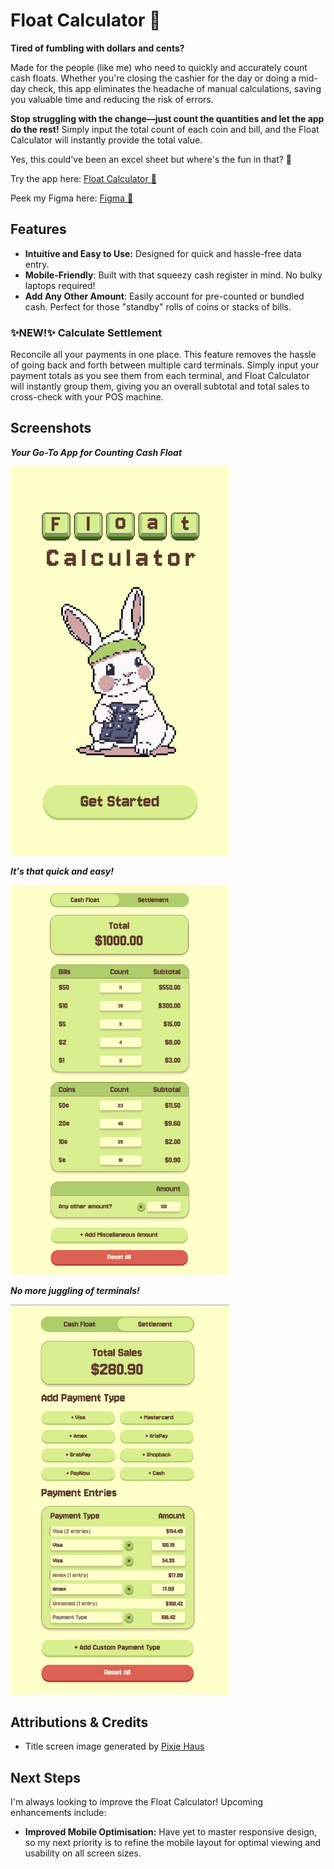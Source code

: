 # Float Calculator 🍧

**Tired of fumbling with dollars and cents?**

Made for the people (like me) who need to quickly and accurately count cash floats. Whether you're closing the cashier for the day or doing a mid-day check, this app eliminates the headache of manual calculations, saving you valuable time and reducing the risk of errors.

**Stop struggling with the change—just count the quantities and let the app do the rest!** Simply input the total count of each coin and bill, and the Float Calculator will instantly provide the total value.

Yes, this could've been an excel sheet but where's the fun in that? 💛

Try the app here: [Float Calculator 🍧](https://floatcalc.vercel.app/)

Peek my Figma here: [Figma 🎨](https://www.figma.com/design/RwaWbGCGL0MEHQAgEI6Rij/Float?node-id=91-71&p=f&t=ZTGgKYp4yEpGzNd4-0)

## Features

- **Intuitive and Easy to Use:** Designed for quick and hassle-free data entry.
- **Mobile-Friendly**: Built with that squeezy cash register in mind. No bulky laptops required!
- **Add Any Other Amount**: Easily account for pre-counted or bundled cash. Perfect for those "standby" rolls of coins or stacks of bills.

### ✨NEW!✨ Calculate Settlement
Reconcile all your payments in one place. This feature removes the hassle of going back and forth between multiple card terminals. Simply input your payment totals as you see them from each terminal, and Float Calculator will instantly group them, giving you an overall subtotal and total sales to cross-check with your POS machine.

## Screenshots

_**Your Go-To App for Counting Cash Float**_

<img src="./public/main-title.jpg" alt="Main Title Screen" width="350px">

_**It's that quick and easy!**_

<img src="./public/cash-float.jpg" alt="Cash Float Screen" width="350px">

_**No more juggling of terminals!**_

<img src="./public/settlement.jpg" alt="Settlement Screen" width="350px">

## Attributions & Credits

- Title screen image generated by [Pixie Haus](https://pixie.haus/)

## Next Steps

I'm always looking to improve the Float Calculator! Upcoming enhancements include:

- **Improved Mobile Optimisation:** Have yet to master responsive design, so my next priority is to refine the mobile layout for optimal viewing and usability on all screen sizes.
